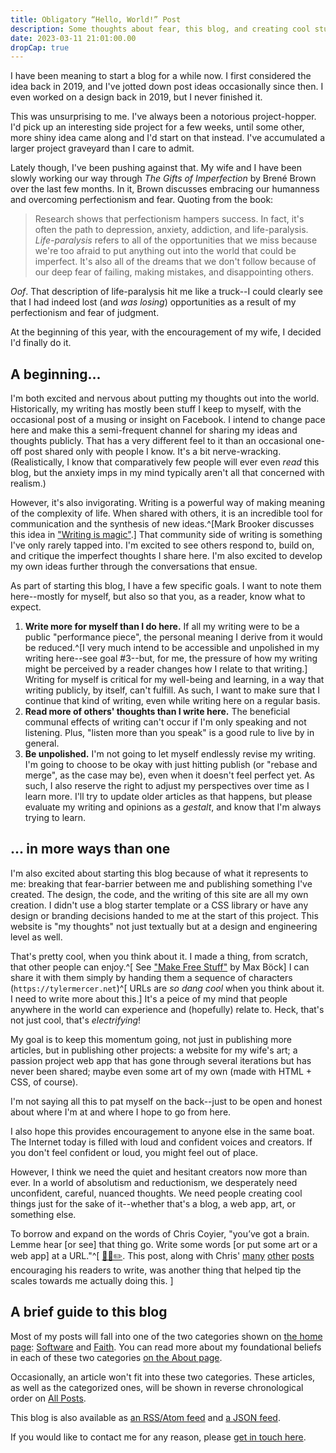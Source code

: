 ```yaml
---
title: Obligatory “Hello, World!” Post
description: Some thoughts about fear, this blog, and creating cool stuff.
date: 2023-03-11 21:01:00.00
dropCap: true
---
```


I have been meaning to start a blog for a while now.
I first considered the idea back in 2019,
and I've jotted down post ideas occasionally since then.
I even worked on a design back in 2019,
but I never finished it.

This was unsurprising to me.
I've always been a notorious project-hopper.
I'd pick up an interesting side project for a few weeks,
until some other, more shiny idea came along and I'd start on that instead.
I've accumulated a larger project graveyard than I care to admit.

Lately though, I've been pushing against that.
My wife and I have been slowly working our way through
_The Gifts of Imperfection_ by Brené Brown over the last few months.
In it, Brown discusses embracing our humanness
and overcoming perfectionism and fear. Quoting from the book:

> Research shows that perfectionism hampers success.
> In fact, it's often the path to depression, anxiety, addiction, and life-paralysis.
> _Life-paralysis_ refers to all of the opportunities
> that we miss because we're too afraid to put anything out into
> the world that could be imperfect.
> It's also all of the dreams that we don't follow because of our
> deep fear of failing, making mistakes, and disappointing others.

_Oof_. That description of life-paralysis hit me like a truck--I could
clearly see that I had indeed lost (and _was losing_) opportunities as a result
of my perfectionism and fear of judgment.

At the beginning of this year,
with the encouragement of my wife,
I decided I'd finally do it.

## A beginning...

I'm both excited and nervous about putting my thoughts out into the world.
Historically, my writing has mostly been stuff I keep to myself,
with the occasional post of a musing or insight on Facebook.
I intend to change pace here and make this a semi-frequent
channel for sharing my ideas and thoughts publicly.
That has a very different feel to it
than an occasional one-off post shared only with people I know.
It's a bit nerve-wracking.
(Realistically, I know that comparatively few people
will ever even _read_ this blog, but the anxiety imps in my mind
typically aren't all that concerned with realism.)

However, it's also invigorating. Writing is a powerful way of
making meaning of the complexity of life.
When shared with others, it is an
incredible tool for communication and the synthesis of new
ideas.^[Mark Brooker discusses this idea in ["Writing is magic"](https://brooker.co.za/blog/2022/11/08/writing.html).]
That community side of writing is something I've only rarely tapped into.
I'm excited to see others respond to, build on, and critique the imperfect thoughts I share here.
I'm also excited to develop my own ideas further through the conversations that ensue.

As part of starting this blog,
I have a few specific goals.
I want to note them here--mostly for myself, but also so that you,
as a reader, know what to expect.

1. **Write more for myself than I do here.** If all my writing
   were to be a public "performance piece", the personal meaning I
   derive from it would be reduced.^[I very much intend to be
   accessible and unpolished in my writing here--see goal
   #3--but, for me,
   the pressure of how my writing might be perceived by a reader
   changes how I relate to that writing.]
   Writing for myself is critical
   for my well-being and learning, in a way that writing
   publicly, by itself, can't fulfill.
   As such, I want to make sure that I continue that kind of
   writing, even while writing here on a regular basis.
2. **Read more of others' thoughts than I write here.** The
   beneficial communal effects of writing can't occur if I'm only
   speaking and not listening.
   Plus, "listen more than you speak" is a good rule to live by
   in general.
3. **Be unpolished.** I'm not going to let myself endlessly
   revise my writing.
   I'm going to choose to be okay with just hitting publish (or "rebase and merge", as the case may be), even when
   it doesn't feel perfect yet.
   As such, I also reserve the right to adjust my perspectives over time as I learn more.
   I'll try to update older articles as that happens, but please
   evaluate my writing and opinions as a _gestalt_, and know that I'm always trying to learn.

## ... in more ways than one

I'm also excited about starting this blog because of what it represents to me:
breaking that fear-barrier between me and publishing something I've created.
The design, the code, and the writing of this site are all my own creation.
I didn't use a blog starter template or a CSS library or have any
design or branding decisions handed to me at the start of this project.
This website is "my thoughts" not just textually
but at a design and engineering level as well.

That's pretty cool, when you think about it.
I made a thing, from scratch, that other people can enjoy.^[
   See ["Make Free Stuff"](https://mxb.dev/blog/make-free-stuff/) by Max Böck]
I can share it with them simply by handing them a sequence of characters
(`https://tylermercer.net`)^[
   URLs are *so dang cool* when you think about it.
   I need to write more about this.]
It's a peice of my mind that people anywhere in the world
can experience and (hopefully) relate to.
Heck, that's not just cool, that's _electrifying_!

My goal is to keep this momentum going,
not just in publishing more articles,
but in publishing other projects:
a website for my wife's art;
a passion project web app that has gone through
several iterations but has never been shared;
maybe even some art of my own (made with HTML + CSS, of course).

I'm not saying all this to pat myself on the back--just to be
open and honest about where I'm at and where I hope to go from here.

I also hope this provides encouragement
to anyone else in the same boat.
The Internet today is filled with loud and confident voices and creators.
If you don't feel confident or loud, you might feel out of place.

However, I think we need the quiet and hesitant creators now more than ever.
In a world of absolutism and reductionism, we desperately need
unconfident, careful, nuanced thoughts.
We need people creating cool things just for the sake of it--whether
that's a blog, a web app, art, or something else.

To borrow and expand on the words of Chris Coyier, "you’ve got a brain.
Lemme hear [or see] that thing go. 
Write some words [or put some art or a web app] at a URL."^[
   [🧠💭✏️](https://chriscoyier.net/2022/05/11/%F0%9F%A7%A0%F0%9F%92%AD%E2%9C%8F%EF%B8%8F/). 
   This post, along with Chris' [many](https://chriscoyier.net/2022/02/24/day-and-night-your-content-searches-the-world-for-people-and-opportunities/)
   [other](https://chriscoyier.net/2022/12/26/writing-the-cornerstone-of-amplification/)
   [posts](https://chriscoyier.net/2023/01/09/getting-the-most-value-out-of-an-answer/) 
   encouraging his readers to write, 
   was another thing that helped tip the scales towards me actually doing this.
   ]

## A brief guide to this blog

Most of my posts will fall into one of the two categories shown
on [the home page](/): [Software](/posts/software) and [Faith](/posts/faith). 
You can read more about my foundational beliefs
in each of these two categories [on the About page](/about).

Occasionally, an article won't fit into these two categories.
These articles, as well as the categorized ones, will be shown in
reverse chronological order on [All Posts](/posts).

This blog is also available as [an RSS/Atom feed](/feeds/feed.xml) and [a JSON feed](/feeds/feed.json).

If you would like to contact me for any reason, please [get in touch here](/contact).